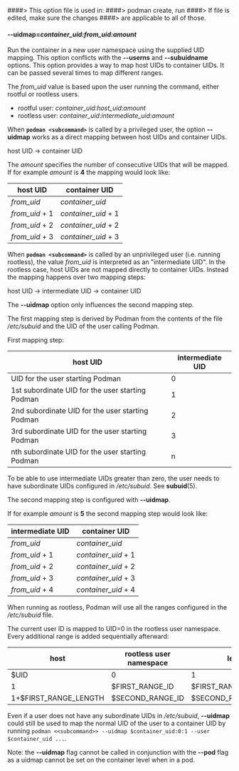 ####> This option file is used in:
####> podman create, run
####> If file is edited, make sure the changes
####> are applicable to all of those.

#### **--uidmap**=_container_uid:from_uid:amount_

Run the container in a new user namespace using the supplied UID mapping. This
option conflicts with the **--userns** and **--subuidname** options. This
option provides a way to map host UIDs to container UIDs. It can be passed
several times to map different ranges.

The _from_uid_ value is based upon the user running the command, either rootful or rootless users.

- rootful user: _container_uid_:_host_uid_:_amount_
- rootless user: _container_uid_:_intermediate_uid_:_amount_

When **`podman <subcommand>`** is called by a privileged user, the option **--uidmap**
works as a direct mapping between host UIDs and container UIDs.

host UID -> container UID

The _amount_ specifies the number of consecutive UIDs that will be mapped.
If for example _amount_ is **4** the mapping would look like:

| host UID       | container UID       |
| -------------- | ------------------- |
| _from_uid_     | _container_uid_     |
| _from_uid_ + 1 | _container_uid_ + 1 |
| _from_uid_ + 2 | _container_uid_ + 2 |
| _from_uid_ + 3 | _container_uid_ + 3 |

When **`podman <subcommand>`** is called by an unprivileged user (i.e. running rootless),
the value _from_uid_ is interpreted as an "intermediate UID". In the rootless
case, host UIDs are not mapped directly to container UIDs. Instead the mapping
happens over two mapping steps:

host UID -> intermediate UID -> container UID

The **--uidmap** option only influences the second mapping step.

The first mapping step is derived by Podman from the contents of the file
_/etc/subuid_ and the UID of the user calling Podman.

First mapping step:

| host UID                                         | intermediate UID |
| ------------------------------------------------ | ---------------- |
| UID for the user starting Podman                 | 0                |
| 1st subordinate UID for the user starting Podman | 1                |
| 2nd subordinate UID for the user starting Podman | 2                |
| 3rd subordinate UID for the user starting Podman | 3                |
| nth subordinate UID for the user starting Podman | n                |

To be able to use intermediate UIDs greater than zero, the user needs to have
subordinate UIDs configured in _/etc/subuid_. See **subuid**(5).

The second mapping step is configured with **--uidmap**.

If for example _amount_ is **5** the second mapping step would look like:

| intermediate UID | container UID       |
| ---------------- | ------------------- |
| _from_uid_       | _container_uid_     |
| _from_uid_ + 1   | _container_uid_ + 1 |
| _from_uid_ + 2   | _container_uid_ + 2 |
| _from_uid_ + 3   | _container_uid_ + 3 |
| _from_uid_ + 4   | _container_uid_ + 4 |

When running as rootless, Podman will use all the ranges configured in the _/etc/subuid_ file.

The current user ID is mapped to UID=0 in the rootless user namespace.
Every additional range is added sequentially afterward:

| host                  | rootless user namespace | length               |
| --------------------- | ----------------------- | -------------------- |
| $UID                  | 0                       | 1                    |
| 1                     | $FIRST_RANGE_ID         | $FIRST_RANGE_LENGTH  |
| 1+$FIRST_RANGE_LENGTH | $SECOND_RANGE_ID        | $SECOND_RANGE_LENGTH |

Even if a user does not have any subordinate UIDs in _/etc/subuid_,
**--uidmap** could still be used to map the normal UID of the user to a
container UID by running `podman <<subcommand>> --uidmap $container_uid:0:1 --user $container_uid ...`.

Note: the **--uidmap** flag cannot be called in conjunction with the **--pod** flag as a uidmap cannot be set on the container level when in a pod.
